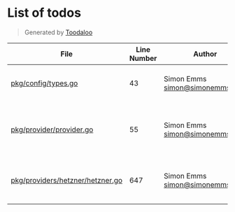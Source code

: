 # List of todos

> Generated by [Toodaloo](https://toodaloo.dev)

| File | Line Number | Author | Message |
| --- | --- | --- | --- |
| [pkg/config/types.go](pkg/config/types.go#L43) | 43 | Simon Emms <simon@simonemms.com> | envPrefix not yet supported for slices |
| [pkg/provider/provider.go](pkg/provider/provider.go#L55) | 55 | Simon Emms <simon@simonemms.com> | find a nicer way of handling multiple managers |
| [pkg/providers/hetzner/hetzner.go](pkg/providers/hetzner/hetzner.go#L647) | 647 | Simon Emms <simon@simonemms.com> | handle changes to the network subnet |
